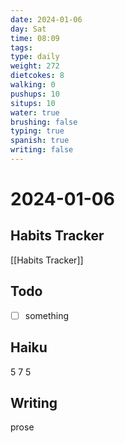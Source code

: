 ```yaml
---
date: 2024-01-06
day: Sat
time: 08:09
tags: 
type: daily
weight: 272
dietcokes: 8
walking: 0
pushups: 10
situps: 10
water: true
brushing: false
typing: true
spanish: true
writing: false
---
```

# 2024-01-06

## Habits Tracker
[[Habits Tracker]]

## Todo
- [ ] something 
## Haiku
5
7
5
## Writing
prose